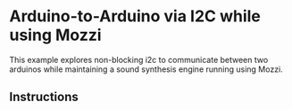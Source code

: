 # Arduino-to-Arduino via I2C while using Mozzi

This example explores non-blocking i2c to communicate between two arduinos while maintaining a sound synthesis engine running using Mozzi. 

## Instructions


